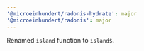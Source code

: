 ```yaml
---
'@microeinhundert/radonis-hydrate': major
'@microeinhundert/radonis': major
---
```


Renamed `island` function to `island$`.
